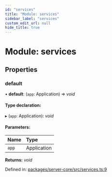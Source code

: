 ```yaml
---
id: "services"
title: "Module: services"
sidebar_label: "services"
custom_edit_url: null
hide_title: true
---
```


# Module: services

## Properties

### default

• **default**: (`app`: Application) => *void*

#### Type declaration:

▸ (`app`: Application): *void*

#### Parameters:

Name | Type |
:------ | :------ |
`app` | Application |

**Returns:** *void*

Defined in: [packages/server-core/src/services.ts:9](https://github.com/xr3ngine/xr3ngine/blob/77d12cea0/packages/server-core/src/services.ts#L9)
